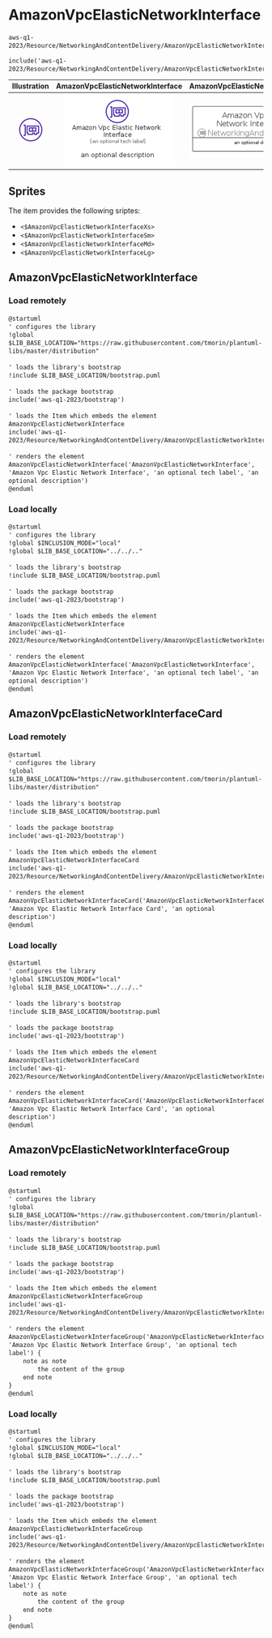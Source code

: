 # AmazonVpcElasticNetworkInterface


```text
aws-q1-2023/Resource/NetworkingAndContentDelivery/AmazonVpcElasticNetworkInterface
```

```text
include('aws-q1-2023/Resource/NetworkingAndContentDelivery/AmazonVpcElasticNetworkInterface')
```



| Illustration | AmazonVpcElasticNetworkInterface | AmazonVpcElasticNetworkInterfaceCard | AmazonVpcElasticNetworkInterfaceGroup |
| :---: | :---: | :---: | :---: |
| ![illustration for Illustration](../../../aws-q1-2023/Resource/NetworkingAndContentDelivery/AmazonVpcElasticNetworkInterface.png) | ![illustration for AmazonVpcElasticNetworkInterface](../../../aws-q1-2023/Resource/NetworkingAndContentDelivery/AmazonVpcElasticNetworkInterface.Local.png) | ![illustration for AmazonVpcElasticNetworkInterfaceCard](../../../aws-q1-2023/Resource/NetworkingAndContentDelivery/AmazonVpcElasticNetworkInterfaceCard.Local.png) | ![illustration for AmazonVpcElasticNetworkInterfaceGroup](../../../aws-q1-2023/Resource/NetworkingAndContentDelivery/AmazonVpcElasticNetworkInterfaceGroup.Local.png) |



## Sprites
The item provides the following sriptes:

- `<$AmazonVpcElasticNetworkInterfaceXs>`
- `<$AmazonVpcElasticNetworkInterfaceSm>`
- `<$AmazonVpcElasticNetworkInterfaceMd>`
- `<$AmazonVpcElasticNetworkInterfaceLg>`





## AmazonVpcElasticNetworkInterface

### Load remotely
```plantuml
@startuml
' configures the library
!global $LIB_BASE_LOCATION="https://raw.githubusercontent.com/tmorin/plantuml-libs/master/distribution"

' loads the library's bootstrap
!include $LIB_BASE_LOCATION/bootstrap.puml

' loads the package bootstrap
include('aws-q1-2023/bootstrap')

' loads the Item which embeds the element AmazonVpcElasticNetworkInterface
include('aws-q1-2023/Resource/NetworkingAndContentDelivery/AmazonVpcElasticNetworkInterface')

' renders the element
AmazonVpcElasticNetworkInterface('AmazonVpcElasticNetworkInterface', 'Amazon Vpc Elastic Network Interface', 'an optional tech label', 'an optional description')
@enduml
```

### Load locally
```plantuml
@startuml
' configures the library
!global $INCLUSION_MODE="local"
!global $LIB_BASE_LOCATION="../../.."

' loads the library's bootstrap
!include $LIB_BASE_LOCATION/bootstrap.puml

' loads the package bootstrap
include('aws-q1-2023/bootstrap')

' loads the Item which embeds the element AmazonVpcElasticNetworkInterface
include('aws-q1-2023/Resource/NetworkingAndContentDelivery/AmazonVpcElasticNetworkInterface')

' renders the element
AmazonVpcElasticNetworkInterface('AmazonVpcElasticNetworkInterface', 'Amazon Vpc Elastic Network Interface', 'an optional tech label', 'an optional description')
@enduml
```

## AmazonVpcElasticNetworkInterfaceCard

### Load remotely
```plantuml
@startuml
' configures the library
!global $LIB_BASE_LOCATION="https://raw.githubusercontent.com/tmorin/plantuml-libs/master/distribution"

' loads the library's bootstrap
!include $LIB_BASE_LOCATION/bootstrap.puml

' loads the package bootstrap
include('aws-q1-2023/bootstrap')

' loads the Item which embeds the element AmazonVpcElasticNetworkInterfaceCard
include('aws-q1-2023/Resource/NetworkingAndContentDelivery/AmazonVpcElasticNetworkInterface')

' renders the element
AmazonVpcElasticNetworkInterfaceCard('AmazonVpcElasticNetworkInterfaceCard', 'Amazon Vpc Elastic Network Interface Card', 'an optional description')
@enduml
```

### Load locally
```plantuml
@startuml
' configures the library
!global $INCLUSION_MODE="local"
!global $LIB_BASE_LOCATION="../../.."

' loads the library's bootstrap
!include $LIB_BASE_LOCATION/bootstrap.puml

' loads the package bootstrap
include('aws-q1-2023/bootstrap')

' loads the Item which embeds the element AmazonVpcElasticNetworkInterfaceCard
include('aws-q1-2023/Resource/NetworkingAndContentDelivery/AmazonVpcElasticNetworkInterface')

' renders the element
AmazonVpcElasticNetworkInterfaceCard('AmazonVpcElasticNetworkInterfaceCard', 'Amazon Vpc Elastic Network Interface Card', 'an optional description')
@enduml
```

## AmazonVpcElasticNetworkInterfaceGroup

### Load remotely
```plantuml
@startuml
' configures the library
!global $LIB_BASE_LOCATION="https://raw.githubusercontent.com/tmorin/plantuml-libs/master/distribution"

' loads the library's bootstrap
!include $LIB_BASE_LOCATION/bootstrap.puml

' loads the package bootstrap
include('aws-q1-2023/bootstrap')

' loads the Item which embeds the element AmazonVpcElasticNetworkInterfaceGroup
include('aws-q1-2023/Resource/NetworkingAndContentDelivery/AmazonVpcElasticNetworkInterface')

' renders the element
AmazonVpcElasticNetworkInterfaceGroup('AmazonVpcElasticNetworkInterfaceGroup', 'Amazon Vpc Elastic Network Interface Group', 'an optional tech label') {
    note as note
        the content of the group
    end note
}
@enduml
```

### Load locally
```plantuml
@startuml
' configures the library
!global $INCLUSION_MODE="local"
!global $LIB_BASE_LOCATION="../../.."

' loads the library's bootstrap
!include $LIB_BASE_LOCATION/bootstrap.puml

' loads the package bootstrap
include('aws-q1-2023/bootstrap')

' loads the Item which embeds the element AmazonVpcElasticNetworkInterfaceGroup
include('aws-q1-2023/Resource/NetworkingAndContentDelivery/AmazonVpcElasticNetworkInterface')

' renders the element
AmazonVpcElasticNetworkInterfaceGroup('AmazonVpcElasticNetworkInterfaceGroup', 'Amazon Vpc Elastic Network Interface Group', 'an optional tech label') {
    note as note
        the content of the group
    end note
}
@enduml
```

